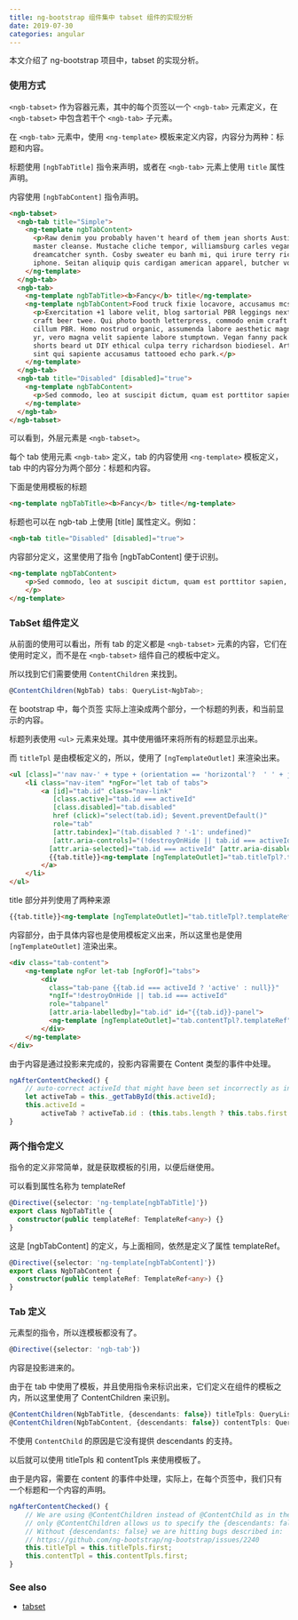 ```yaml
---
title: ng-bootstrap 组件集中 tabset 组件的实现分析
date: 2019-07-30
categories: angular
---
```

本文介绍了 ng-bootstrap 项目中，tabset 的实现分析。
<!-- more -->

### 使用方式

`<ngb-tabset>` 作为容器元素，其中的每个页签以一个 `<ngb-tab>` 元素定义，在 `<ngb-tabset>` 中包含若干个 `<ngb-tab>` 子元素。

在 `<ngb-tab>` 元素中，使用 `<ng-template>` 模板来定义内容，内容分为两种：标题和内容。

标题使用 `[ngbTabTitle]` 指令来声明，或者在 `<ngb-tab>` 元素上使用 `title` 属性声明。

内容使用 `[ngbTabContent]` 指令声明。

```html
<ngb-tabset>
  <ngb-tab title="Simple">
    <ng-template ngbTabContent>
      <p>Raw denim you probably haven't heard of them jean shorts Austin. Nesciunt tofu stumptown aliqua, retro synth
      master cleanse. Mustache cliche tempor, williamsburg carles vegan helvetica. Reprehenderit butcher retro keffiyeh
      dreamcatcher synth. Cosby sweater eu banh mi, qui irure terry richardson ex squid. Aliquip placeat salvia cillum
      iphone. Seitan aliquip quis cardigan american apparel, butcher voluptate nisi qui.</p>
    </ng-template>
  </ngb-tab>
  <ngb-tab>
    <ng-template ngbTabTitle><b>Fancy</b> title</ng-template>
    <ng-template ngbTabContent>Food truck fixie locavore, accusamus mcsweeney's marfa nulla single-origin coffee squid.
      <p>Exercitation +1 labore velit, blog sartorial PBR leggings next level wes anderson artisan four loko farm-to-table
      craft beer twee. Qui photo booth letterpress, commodo enim craft beer mlkshk aliquip jean shorts ullamco ad vinyl
      cillum PBR. Homo nostrud organic, assumenda labore aesthetic magna delectus mollit. Keytar helvetica VHS salvia
      yr, vero magna velit sapiente labore stumptown. Vegan fanny pack odio cillum wes anderson 8-bit, sustainable jean
      shorts beard ut DIY ethical culpa terry richardson biodiesel. Art party scenester stumptown, tumblr butcher vero
      sint qui sapiente accusamus tattooed echo park.</p>
    </ng-template>
  </ngb-tab>
  <ngb-tab title="Disabled" [disabled]="true">
    <ng-template ngbTabContent>
      <p>Sed commodo, leo at suscipit dictum, quam est porttitor sapien, eget sodales nibh elit id diam. Nulla facilisi. Donec egestas ligula vitae odio interdum aliquet. Duis lectus turpis, luctus eget tincidunt eu, congue et odio. Duis pharetra et nisl at faucibus. Quisque luctus pulvinar arcu, et molestie lectus ultrices et. Sed diam urna, egestas ut ipsum vel, volutpat volutpat neque. Praesent fringilla tortor arcu. Vivamus faucibus nisl enim, nec tristique ipsum euismod facilisis. Morbi ut bibendum est, eu tincidunt odio. Orci varius natoque penatibus et magnis dis parturient montes, nascetur ridiculus mus. Mauris aliquet odio ac lorem aliquet ultricies in eget neque. Phasellus nec tortor vel tellus pulvinar feugiat.</p>
    </ng-template>
  </ngb-tab>
</ngb-tabset>
```

可以看到，外层元素是 `<ngb-tabset>`。

每个 tab 使用元素 `<ngb-tab>` 定义，tab 的内容使用 `<ng-template>` 模板定义， tab 中的内容分为两个部分：标题和内容。

下面是使用模板的标题

```html
<ng-template ngbTabTitle><b>Fancy</b> title</ng-template>
```


标题也可以在 ngb-tab 上使用 [title] 属性定义。例如：

```html
<ngb-tab title="Disabled" [disabled]="true">
```

内容部分定义，这里使用了指令 [ngbTabContent] 便于识别。

```html
<ng-template ngbTabContent>
    <p>Sed commodo, leo at suscipit dictum, quam est porttitor sapien, eget sodales nibh elit id diam. 
    </p>
</ng-template>
```

### TabSet 组件定义

从前面的使用可以看出，所有 tab 的定义都是 `<ngb-tabset>` 元素的内容，它们在使用时定义，而不是在 `<ngb-tabset>` 组件自己的模板中定义。

所以找到它们需要使用 `ContentChildren` 来找到。

```typescript
@ContentChildren(NgbTab) tabs: QueryList<NgbTab>;
```

在 bootstrap 中，每个页签 实际上渲染成两个部分，一个标题的列表，和当前显示的内容。

标题列表使用 `<ul>` 元素来处理。其中使用循环来将所有的标题显示出来。

而 `titleTpl` 是由模板定义的，所以，使用了 `[ngTemplateOutlet]` 来渲染出来。

```html
<ul [class]="'nav nav-' + type + (orientation == 'horizontal'?  ' ' + justifyClass : ' flex-column')" role="tablist">
    <li class="nav-item" *ngFor="let tab of tabs">
        <a [id]="tab.id" class="nav-link" 
           [class.active]="tab.id === activeId" 
           [class.disabled]="tab.disabled"
           href (click)="select(tab.id); $event.preventDefault()" 
           role="tab" 
           [attr.tabindex]="(tab.disabled ? '-1': undefined)"
           [attr.aria-controls]="(!destroyOnHide || tab.id === activeId ? tab.id + '-panel' : null)"
          [attr.aria-selected]="tab.id === activeId" [attr.aria-disabled]="tab.disabled">
          {{tab.title}}<ng-template [ngTemplateOutlet]="tab.titleTpl?.templateRef"></ng-template>
        </a>
    </li>
</ul>
```

title 部分并列使用了两种来源

```html
{{tab.title}}<ng-template [ngTemplateOutlet]="tab.titleTpl?.templateRef"></ng-template>
```

内容部分，由于具体内容也是使用模板定义出来，所以这里也是使用 `[ngTemplateOutlet]` 渲染出来。

```html
<div class="tab-content">
    <ng-template ngFor let-tab [ngForOf]="tabs">
        <div
          class="tab-pane {{tab.id === activeId ? 'active' : null}}"
          *ngIf="!destroyOnHide || tab.id === activeId"
          role="tabpanel"
          [attr.aria-labelledby]="tab.id" id="{{tab.id}}-panel">
          <ng-template [ngTemplateOutlet]="tab.contentTpl?.templateRef"></ng-template>
        </div>
    </ng-template>
</div>
```

由于内容是通过投影来完成的，投影内容需要在 Content 类型的事件中处理。

```typescript
ngAfterContentChecked() {
    // auto-correct activeId that might have been set incorrectly as input
    let activeTab = this._getTabById(this.activeId);
    this.activeId = 
        activeTab ? activeTab.id : (this.tabs.length ? this.tabs.first.id : null);
}
```



### 两个指令定义

指令的定义非常简单，就是获取模板的引用，以便后继使用。

可以看到属性名称为 templateRef

```typescript
@Directive({selector: 'ng-template[ngbTabTitle]'})
export class NgbTabTitle {
  constructor(public templateRef: TemplateRef<any>) {}
}
```


这是 [ngbTabContent] 的定义，与上面相同，依然是定义了属性 templateRef。

```typescript
@Directive({selector: 'ng-template[ngbTabContent]'})
export class NgbTabContent {
  constructor(public templateRef: TemplateRef<any>) {}
}


```

### Tab 定义

元素型的指令，所以连模板都没有了。

```typescript
@Directive({selector: 'ngb-tab'})
```


内容是投影进来的。

由于在 tab 中使用了模板，并且使用指令来标识出来，它们定义在组件的模板之内，所以这里使用了 ContentChildren 来识别。

```typescript
@ContentChildren(NgbTabTitle, {descendants: false}) titleTpls: QueryList<NgbTabTitle>;
@ContentChildren(NgbTabContent, {descendants: false}) contentTpls: QueryList<NgbTabContent>
```

不使用 `ContentChild` 的原因是它没有提供 descendants 的支持。


以后就可以使用 titleTpls 和 contentTpls 来使用模板了。

由于是内容，需要在 content 的事件中处理，实际上，在每个页签中，我们只有一个标题和一个内容的声明。

```typescript
ngAfterContentChecked() {
    // We are using @ContentChildren instead of @ContentChild as in the Angular version being used
    // only @ContentChildren allows us to specify the {descendants: false} option.
    // Without {descendants: false} we are hitting bugs described in:
    // https://github.com/ng-bootstrap/ng-bootstrap/issues/2240
    this.titleTpl = this.titleTpls.first;
    this.contentTpl = this.contentTpls.first;
}
```


### See also

* [tabset](https://github.com/ng-bootstrap/ng-bootstrap/blob/master/src/tabset/tabset.ts)
